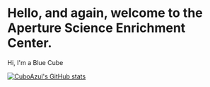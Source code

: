 # Hello, and again, welcome to the Aperture Science Enrichment Center.

Hi, I'm a Blue Cube

[![CuboAzul's GitHub stats](https://github-readme-stats.vercel.app/api?username=cuboazul)](https://github.com/anuraghazra/github-readme-stats)
